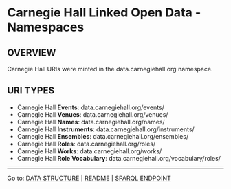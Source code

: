 # Carnegie Hall Linked Open Data - Namespaces

## OVERVIEW

Carnegie Hall URIs were minted in the data.carnegiehall.org namespace.

## URI TYPES
- Carnegie Hall __Events__: data.carnegiehall.org/events/
- Carnegie Hall __Venues__: data.carnegiehall.org/venues/
- Carnegie Hall __Names__: data.carnegiehall.org/names/
- Carnegie Hall __Instruments__: data.carnegiehall.org/instruments/
- Carnegie Hall __Ensembles__: data.carnegiehall.org/ensembles/
- Carnegie Hall __Roles__: data.carnegiehall.org/roles/
- Carnegie Hall __Works__: data.carnegiehall.org/works/
- Carnegie Hall __Role Vocabulary__: data.carnegiehall.org/vocabulary/roles/


----------------------------
Go to: [DATA STRUCTURE](/data-structure.md) | [README](/README.md) | [SPARQL ENDPOINT](http://data.carnegiehall.org)
